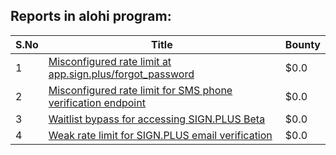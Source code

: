 ## Reports in alohi program:
| S.No | Title | Bounty |
| ---- | ----- | ------ |
| 1 | [Misconfigured rate limit at app.sign.plus/forgot_password](https://hackerone.com/reports/1472394) | $0.0 |
| 2 | [Misconfigured rate limit for SMS phone verification endpoint](https://hackerone.com/reports/1482919) | $0.0 |
| 3 | [Waitlist bypass for accessing SIGN.PLUS Beta](https://hackerone.com/reports/1494308) | $0.0 |
| 4 | [Weak rate limit for SIGN.PLUS email verification](https://hackerone.com/reports/1584569) | $0.0 |